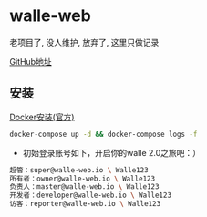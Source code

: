 # walle-web

老项目了, 没人维护, 放弃了, 这里只做记录

[GitHub地址](https://github.com/meolu/walle-web)

## 安装

[Docker安装(官方)](https://walle-web.io/docs/2/installation_docker.html)

```bash
docker-compose up -d && docker-compose logs -f
```

- 初始登录账号如下，开启你的walle 2.0之旅吧：）

```bash
超管：super@walle-web.io \ Walle123
所有者：owner@walle-web.io \ Walle123
负责人：master@walle-web.io \ Walle123
开发者：developer@walle-web.io \ Walle123
访客：reporter@walle-web.io \ Walle123
```
